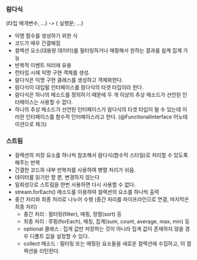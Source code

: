 ### 람다식	

(타입 매개변수, …) -> { 실행문; …}

- 익명 함수를 생성하기 위한 식
- 코드가 매우 간결해짐
- 컬렉션 요소(대용량 데이터)를 필터링하거나 매핑해서 원하는 결과를 쉽계 집계 가능
- 반복적 이벤트 처리에 유용
- 런타임 시에 익명 구현 객체를 생성.
- 람다식은 익명 구현 클래스를 생성하고 객체화한다.
- 람다식이 대입될 인터페이스를 람다식의 타겟 타입이라 한다.
- 람다식은 하나의 메소드를 정의하기 때문에 두 개 이상의 추상 메소드가 선언된 인터페이스는 사용할 수 없다.
- 하나의 추상 메소드가 선언된 인터페이스가 람다식의 타겟 타입이 될 수 있는데 이러한 인터페이스를 함수적 인터페이스라고 한다. (@FunctionalInterface 어노테이션으로 체크)



### 스트림

- 컬렉션의 저장 요소를 하나씩 참조해서 람다식(함수적 스타일)로 처리할 수 있도록 해주는 반복
- 간결한 코드와 내부 반복자를 사용하여 병렬 처리가 쉬움.
- 데이터를 읽기만 할 뿐, 변경하지 않는다
- 일회성으로 스트림을 한번 사용하면 다시 사용할 수 없다.
- stream.forEach() 메소드를 이용하여 컬렉션의 요소를 하나씩 출력
- 중간 처리와 최종 처리로 나누어 수행 (중간 처리를 파이프라인으로 연결, 마지막은 최종 처리)
  - 중간 처리 : 필터링(filter), 매핑, 정렬(sort) 등
  - 최종 처리 : 루핑(forEach), 매칭, 집계(sum, count, average, max, min) 등
  - optional 클래스 : 집계 값만 저장하는 것이 아니라 집계 값이 존재하지 않을 경우 디폴트 값을 설정할 수 있다.
  - collect 메소드 : 필터링 또는 매핑된 요소들을 새로운 컬렉션에 수집하고, 이 컬렉션을 리턴한다. 